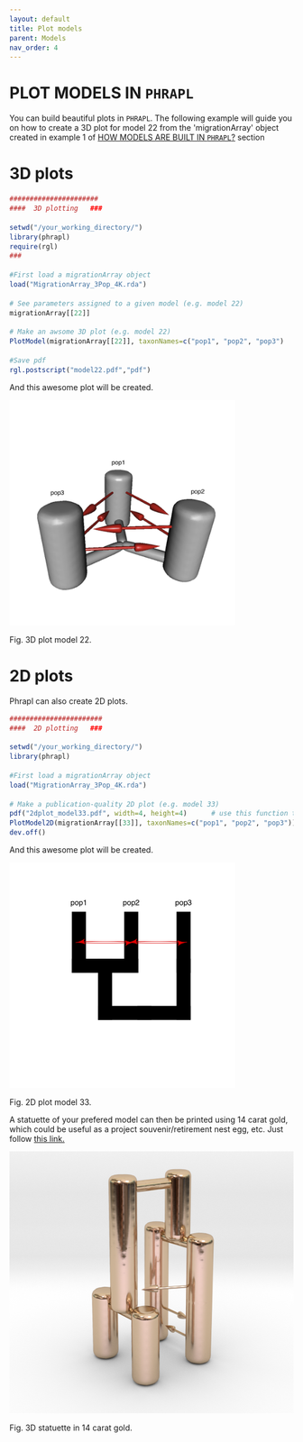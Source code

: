 ```yaml
---
layout: default
title: Plot models
parent: Models
nav_order: 4
---
```


PLOT MODELS IN `PHRAPL`
=======

You can build beautiful plots in `PHRAPL`. The following example will guide you on how to create a 3D plot for model 22 from the 'migrationArray' object created in example 1 of [HOW MODELS ARE BUILT IN `PHRAPL`?](https://github.com/ariadnamorales/phrapl-manual/blob/master/3a.How_models_are_built.Rmd) section

# 3D plots

```r
######################
####  3D plotting   ###

setwd("/your_working_directory/")
library(phrapl)
require(rgl)
###

#First load a migrationArray object
load("MigrationArray_3Pop_4K.rda")

# See parameters assigned to a given model (e.g. model 22)
migrationArray[[22]]

# Make an awsome 3D plot (e.g. model 22)
PlotModel(migrationArray[[22]], taxonNames=c("pop1", "pop2", "pop3")

#Save pdf
rgl.postscript("model22.pdf","pdf")

```
And this awesome plot will be created. 

<img src="https://github.com/ariadnamorales/phrapl-manual/blob/master/images/model22.png?raw=true" width="400" height="400" />

Fig. 3D plot model 22.

# 2D plots

Phrapl can also create 2D plots. 

```r
#######################
####  2D plotting   ###

setwd("/your_working_directory/")
library(phrapl)

#First load a migrationArray object
load("MigrationArray_3Pop_4K.rda")

# Make a publication-quality 2D plot (e.g. model 33)
pdf("2dplot_model33.pdf", width=4, height=4)      # use this function to save a pdf directly
PlotModel2D(migrationArray[[33]], taxonNames=c("pop1", "pop2", "pop3"))
dev.off()

```
And this awesome plot will be created. 

<img src="https://github.com/ariadnamorales/phrapl-manual/blob/master/images/2dplot_model33.png?raw=true" width="400" height="400" />

Fig. 2D plot model 33.

A statuette of your prefered model can then be printed using 14 carat gold, which could be useful as a project souvenir/retirement nest egg, etc. Just follow [this link.](http://www.shapeways.com/product/BHPZB3WUC/phrapl-four-populations?optionId=40165805)

<img src="https://github.com/ariadnamorales/phrapl-manual/blob/master/images/goldModel.jpg?raw=true" width="625" height="465" />

Fig. 3D statuette in 14 carat gold.

